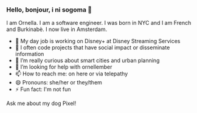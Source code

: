 ### Hello, bonjour, i ni sogoma  👋

I am Ornella. I am a software engineer. I was born in NYC and I am French and Burkinabè. I now live in Amsterdam.

- 🔭 My day job is working on Disney+ at Disney Streaming Services
- 💬 I often code projects that have social impact or disseminate information
- 🌱 I’m really curious about smart cities and urban planning
- 🤔 I’m looking for help with ornellember
- 📫 How to reach me: on here or via telepathy
- 😄 Pronouns: she/her or they/them
- ⚡ Fun fact: I'm not fun

Ask me about my dog Pixel!
